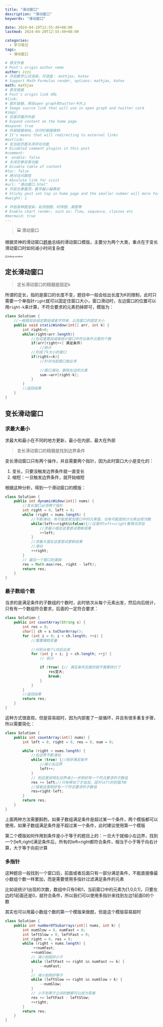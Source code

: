 ```yaml
---
title: "滑动窗口"
description: "滑动窗口"
keywords: "滑动窗口"

date: 2024-04-20T12:55:49+08:00
lastmod: 2024-04-20T12:55:49+08:00

categories:
  - 学习笔记
tags:
  - 滑动窗口

# 原文作者
# Post's origin author name
author: zzzi
# 开启数学公式渲染，可选值： mathjax, katex
# Support Math Formulas render, options: mathjax, katex
math: mathjax
# 原文链接
# Post's origin link URL
#link:
# 图片链接，用在open graph和twitter卡片上
# Image source link that will use in open graph and twitter card
#imgs:
# 在首页展开内容
# Expand content on the home page
#expand: true
# 外部链接地址，访问时直接跳转
# It's means that will redirecting to external links
#extlink:
# 在当前页面关闭评论功能
# Disabled comment plugins in this post
#comment:
#  enable: false
# 关闭文章目录功能
# Disable table of content
#toc: false
# 绝对访问路径
# Absolute link for visit
#url: "滑动窗口.html"
# 开启文章置顶，数字越小越靠前
# Sticky post set-top in home page and the smaller nubmer will more forward.
#weight: 1

# 开启各种图渲染，如流程图、时序图、类图等
# Enable chart render, such as: flow, sequence, classes etc
#mermaid: true
---
```


> 🚍 滑动窗口

根据灵神的滑动窗口[题单](https://leetcode.cn/circle/discuss/0viNMK/)总结的滑动窗口模版，主要分为两个大类，重点在于变长滑动窗口时如何减小时间复杂度

<img src="https://zzzi-img-1313100942.cos.ap-beijing.myqcloud.com/img/202406051705753.png" alt="sliding-window" style="zoom: 50%;" />

<!--more-->

## 定长滑动窗口

> 定长滑动窗口的精髓是固定k

所谓的定长，指的是窗口的长度不变，题目中一般会给出长度为K的限制，此时只需要一个单指针`right`就可以固定住窗口大小，窗口滑动时，左边窗口的位置可以用`right-k`来计算，不符合要求的元素扔掉即可，模版为：

```java
class Solution {
    //一般题目会给定数组或者字符串，以及窗口的固定大小
    public void staticWindow(int[] arr, int k) {
        int right=0;
        while(right<arr.length){
            //在这里累加或者统计窗口中符合条件元素的个数
            if(arr[right++] 满足条件)
                //统计
            //形成了k大小的窗口
            if(right>=k){
                //针对当前窗口做业务
                
                //窗口滑动，删除左边的元素
                sum-=arr[right-k];
            }
        }
        //返回结果
    }
}
```

## 变长滑动窗口

### 求最大最小

求最大和最小在不同的地方更新，最小在内部，最大在外部

> 变长滑动窗口的精髓是找到边界条件

变长滑动窗口只有两个操作，并且需要两个指针，因为此时窗口大小是变化的：

1. 变长，只要没触发边界条件就一直变长
2. 缩短：一旦触发边界条件，就开始缩短

根据这种分析，得到一个滑动窗口的模版：

```java
class Solution {
    public int dynamicWidow(int[] nums) {
        //变长窗口必须两个指针
        int right = 0, left = 0;
        while (right < nums.length) {
            //不断滑动，有可能是累加窗口中的元素值，也有可能是统计元素出现次数
            while(left<=right&&false){//这里的left<=right看情况添加
                //求最小值在这里尝试更新结果
                ++left;
            }
            //求最大值在这里尝试更新结果
            //滑动
            ++right;
        }
        // 最后一个窗口别漏掉
        res = Math.max(res, right - left);
        return res;
    }
}
```

### 最子数组个数

当求的是满足条件的子数组的个数时，此时依次从每个元素出发，然后向后统计，只有有一个数组符合要求，后面的一定符合要求：

```java
class Solution {
    public int countArray(String s) {
        int res = 0;
        char[] ch = s.toCharArray();
        for (int i = 0; i < ch.length; ++i) {
            //重置辅助变量
            
            //分别从每个i向后出发
            for (int j = i; j < ch.length; ++j) {
                // 统计

                if (true) {// 满足条件后面的就不需要统计了
                    res变大;
                    break;
                }
            }
        }
        //返回结果
        return res;
    }
}
```

这种方式很直观，但是容易超时，因为内部套了一层循环，并且有很多重复步骤，所以需要简化：

```java
class Solution {
    public int countArray(int[] nums) {
        int left = 0, right = 0, res = 0, num = 0;

        while (right < nums.length) {
            //右边界不断滑动
            while (true) {//刚好满足条件
                //缩小左边界
                left++;
            }
            // 到这里说明左边界减小一步刚好有一个符合要求的子数组
            res += left;//只有移动了才会加，因为left的初值为0
            //或者这里刚好有一个符合要求的子数组
            res=right-left;
        }
        return res;
    }
}
```

上面两种方法需要斟酌，如果子数组满足条件是超过某一个条件，两个模版都可以使用，如果子数组满足条件是不超过某一个条件，此时建议使用第一个模版

第二个模版如何作用到条件是小于等于的题目上的：一旦大于就缩小左边界，找到一个[left,right]满足条件后，所有的left<right都符合条件，相当于小于等于向右计算，大于等于向前计算

### 多指针

这种题目一般找到一个窗口后，前面或者后面只有一部分满足条件，不能直接像最小数组个数一样累加，而是需要使用多指针过滤满足条件的元素

比如说统计1出现的次数，数组中只有0和1，当前窗口中的元素为[1,0,0,1]，只要左边的1前面还是0，就符合条件，所以我们可以使用多指针来找到左边1前面0的个数

其实也可以用最小数组个数的第一个模版来做题，但是这个模版容易超时

```java
class Solution {
    public int numberOfSubarrays(int[] nums, int k) {
        int numSlow = 0, numFast = 0;
        int leftSlow = 0, leftFast = 0;
        int right = 0, res = 0;
        while (right < nums.length) {
             ++numFast;
            ++numSlow;
            // 减小到刚好小于
            while (leftFast <= right && numFast >= k) {
                --numFast;
            }
            // 减小到刚好等于
            while (leftSlow <= right && numSlow > k) {
                --numSlow;
            }
            // 小于到等于之间的数都可以成为答案
            res += leftFast - leftSlow;
            ++right;
        }
        return res;
    }
}
```

